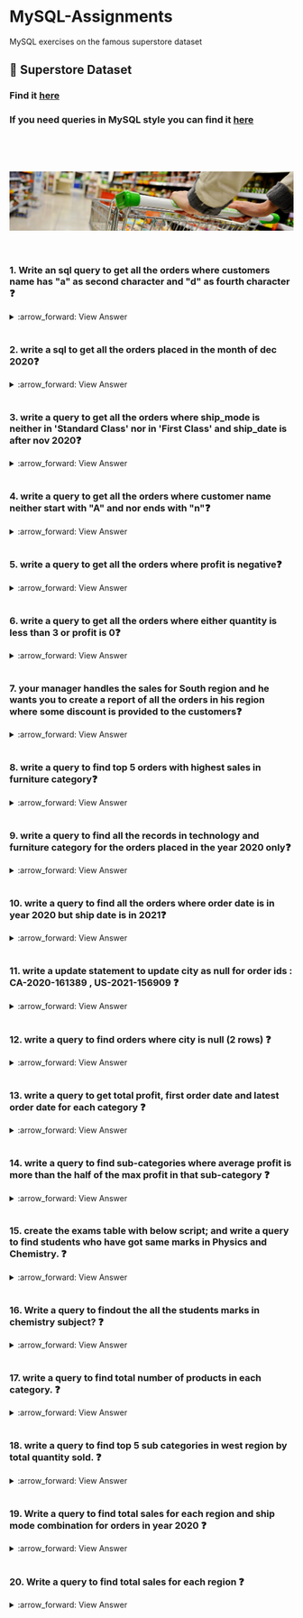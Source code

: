 # MySQL-Assignments
MySQL exercises on the famous superstore dataset

## :cherry_blossom: Superstore Dataset

### Find it [here](https://github.com/soopertramp/MySQL-Assignments/tree/main/Dataset)

### If you need queries in MySQL style you can find it [here](https://github.com/soopertramp/MySQL-Assignments/blob/main/Queries.sql)

<br>
<br>
<br>

<p align="left">
  <img src="https://github.com/soopertramp/MySQL-Assignments/blob/main/dataset-cover.jpg">
  
<br>
  <br>
  <br>

### 1. Write an sql query to get all the orders where customers name has "a" as second character and "d" as fourth character :question:
<details><summary>
:arrow_forward: View Answer
</summary>

```sql
SELECT 
    customer_name
FROM
    orders
WHERE
    customer_name LIKE '_a%'
        AND customer_name LIKE '___d%'; 
        
SELECT 
    customer_name
FROM
    orders
WHERE
    customer_name LIKE '_a_d%';
```
</details>
<br>  
  
### 2. write a sql to get all the orders placed in the month of dec 2020:question:
  
<details><summary>
:arrow_forward: View Answer
</summary>

```sql	
SELECT 
    *
FROM
    orders
WHERE
    order_Date BETWEEN '01-12-2020' AND '31-12-2020';
```  
</details>
<br>
	
### 3. write a query to get all the orders where ship_mode is neither in 'Standard Class' nor in 'First Class' and ship_date is after nov 2020:question:

<details><summary>
:arrow_forward: View Answer
</summary>
 
```sql	
SELECT 
    *
FROM
    orders
WHERE
    ship_mode NOT IN ('Standard Class' , 'First Class')
        AND ship_date > '30-11-2020';  
```
	
</details>
<br>
  
### 4. write a query to get all the orders where customer name neither start with "A" and nor ends with "n":question: 

<details><summary>
:arrow_forward: View Answer
</summary>
 
```sql	
SELECT 
    customer_name
FROM
    orders
WHERE
    customer_name NOT LIKE 'A%n'
```
	
</details>
<br>
  
### 5. write a query to get all the orders where profit is negative:question:

<details><summary>
:arrow_forward: View Answer
</summary>  

```sql	
SELECT 
    *
FROM
    orders
WHERE
    profit < 0;
```
	      
</details>
<br>
  
### 6. write a query to get all the orders where either quantity is less than 3 or profit is 0:question:

<details><summary>
:arrow_forward: View Answer
</summary>  

```sql	
SELECT 
    *
FROM
    orders
WHERE
    quantity < 3 OR profit = 0;

```
		
</details>
<br>
  
### 7. your manager handles the sales for South region and he wants you to create a report of all the orders in his region where some discount is provided to the customers:question:

<details><summary>
:arrow_forward: View Answer
</summary>

```sql	
SELECT 
    *
FROM
    orders
WHERE
    region = 'South' AND discount > 0; 
```
	
</details>
<br>
  
### 8. write a query to find top 5 orders with highest sales in furniture category:question:

<details><summary>
:arrow_forward: View Answer
</summary>  

```sql	
SELECT 
    *
FROM
    orders
WHERE
    category = 'Furniture'
order by sales desc
LIMIT 5;
``` 
</details>
<br>
  
### 9. write a query to find all the records in technology and furniture category for the orders placed in the year 2020 only:question:

<details><summary>
:arrow_forward: View Answer
</summary>  

```sql	
SELECT 
    *
FROM
    orders
WHERE
    category IN ('Technology' , 'Furniture')
        AND order_date BETWEEN '01-01-2020' AND '31-12-2020';
```
</details>
<br>
  
### 10. write a query to find all the orders where order date is in year 2020 but ship date is in 2021:question:

<details><summary>
:arrow_forward: View Answer
</summary>
 
```sql	
SELECT 
    *
FROM
    orders
WHERE
    order_Date BETWEEN '01-01-2020' AND '31-12-2020'
        AND ship_date > '01-01-2021';
```  

</details>
<br>
  
### 11. write a update statement to update city as null for order ids :  CA-2020-161389 , US-2021-156909 :question:

<details><summary>
:arrow_forward: View Answer
</summary>

```sql	
SELECT 
    *
FROM
    orders;
    
UPDATE orders 
SET 
    city = NULL
WHERE
    order_id IN ('CA-2020-161389' , 'US-2021-156909');
```
	
</details>
<br>

### 12. write a query to find orders where city is null (2 rows) :question:

<details><summary>
:arrow_forward: View Answer
</summary>  

```sql	
SELECT 
    *
FROM
    orders
WHERE
    city IS NULL; 
```
	
</details>
<br>

### 13. write a query to get total profit, first order date and latest order date for each category :question:

<details><summary>
:arrow_forward: View Answer
</summary>

```sql	
SELECT 
    category,
    SUM(profit) AS profit,
    MIN(order_date) AS first_order,
    MAX(order_date) AS latest_order
FROM
    orders
GROUP BY category;
```	
</details>
<br>

### 14. write a query to find sub-categories where average profit is more than the half of the max profit in that sub-category :question:

<details><summary>
:arrow_forward: View Answer
</summary>  

```sql	
SELECT 
    sub_category
FROM
    orders
GROUP BY sub_category
HAVING AVG(profit) > MAX(profit) / 2;
```
	
</details>
<br>

### 15. create the exams table with below script; and write a query to find students who have got same marks in Physics and Chemistry. :question:

<details><summary>
:arrow_forward: View Answer
</summary> 

```sql	
CREATE TABLE exams (
    student_id INT,
    subject VARCHAR(20),
    marks INT
);

INSERT INTO exams VALUES 
(1,'Chemistry',91),(1,'Physics',91),(1,'Maths',92)
,(2,'Chemistry',80),(2,'Physics',90)
,(3,'Chemistry',80),(3,'Maths',80)
,(4,'Chemistry',71),(4,'Physics',54)
,(5,'Chemistry',79);
```	

```sql	
SELECT 
    *
FROM
    exams;

SELECT 
    student_id, subject, marks
FROM
    exams
WHERE
    subject IN ('Physics' , 'Chemistry')
GROUP BY student_id , marks
HAVING COUNT(*) = 2;
```	

```sql	
SELECT 
    student_id,
    COUNT(*) AS total_records,
    COUNT(DISTINCT marks) AS distinct_marks
FROM
    exams
WHERE
    subject IN ('Physics' , 'Chemistry')
GROUP BY student_id
HAVING COUNT(*) = 2
    AND COUNT(DISTINCT marks) = 1;
```
</details>
<br>

### 16. Write a query to findout the all the students marks in chemistry subject? :question:
<details><summary>
:arrow_forward: View Answer
</summary>

```sql
SELECT 
    student_id, subject, marks
FROM
    exams
WHERE
    subject = 'Chemistry'
GROUP BY student_id, marks;
```  
</details>
<br>

### 17. write a query to find total number of products in each category. :question:
	
<details><summary>
:arrow_forward: View Answer
</summary>
	
```sql	

SELECT 
    category, COUNT(DISTINCT prodcut_name) AS no_of_products
FROM
    orders
GROUP BY category;
```	

```sql	
SELECT 
    category, COUNT(DISTINCT product_id) AS no_of_products
FROM
    orders
GROUP BY category;
	
```	
 </details>
<br>

### 18. write a query to find top 5 sub categories in west region by total quantity sold. :question:

<details><summary>
:arrow_forward: View Answer
</summary>
  
```sql	
SELECT 
    sub_category, SUM(quantity) AS total_quantity
FROM
    orders
WHERE
    region = 'West'
GROUP BY sub_category
ORDER BY total_quantity DESC
LIMIT 5;
```  
</details>
<br>

### 19. Write a query to find total sales for each region and ship mode combination for orders in year 2020 :question:
<details><summary>
:arrow_forward: View Answer
</summary>
```sql	
SELECT 
    region, ship_mode, SUM(sales) AS total_sales
FROM
    orders
WHERE
    order_Date BETWEEN '01-01-2020' AND '31-12-2021'
GROUP BY region , ship_mode
ORDER BY region , ship_mode;
```	
  </details>
<br>

### 20. Write a query to find total sales for each region :question:
<details><summary>
:arrow_forward: View Answer
</summary>
	
```sql	
SELECT 
    region, SUM(sales) AS total_sales
FROM
    orders
GROUP BY region; 
```	
    </details>
<br>

### 21. write a query to get region wise count of return orders :question:

<details><summary>
:arrow_forward: View Answer
</summary>

```sql	
SELECT 
    *
FROM
    orders;
    
SELECT 
    *
FROM
    returns;
```
```sql	
SELECT 
    o.region, COUNT(DISTINCT o.order_id) AS no_of_items_returned
FROM
    orders AS o
        INNER JOIN
    returns AS r ON o.order_id = r.order_id
GROUP BY o.region;
```	
</details>
<br>

### 22. write a query to get category wise sales of orders that were not returned :question:

<details><summary>
:arrow_forward: View Answer
</summary>

SELECT 
    o.category,
    sum(o.sales) as total_sales
FROM
    orders AS o
        LEFT JOIN
    returns AS r ON o.order_id = r.order_id
WHERE
    o.order_id != r.order_id
GROUP BY o.category;

SELECT 
    o.category, SUM(o.sales) AS total_sales
FROM
    orders AS o
        LEFT JOIN
    returns AS r ON o.order_id = r.order_id
WHERE
    o.order_id IS NULL
GROUP BY o.category;

</details>
<br>

### 23. write a query to print dep name and average salary of employees in that dep :question:

<details><summary>
:arrow_forward: View Answer
</summary>

select * from employee;
select * from dept;

SELECT 
    d.dep_name, AVG(salary) AS salary
FROM
    dept AS d
        INNER JOIN
    employee AS e ON d.dep_id = e.dept_id
GROUP BY d.dep_name;

</details>
<br>

### 24. write a query to print dep names where none of the employees have same salary :question:

<details><summary>
:arrow_forward: View Answer
</summary>

SELECT 
    *
FROM
    employee;
    
SELECT 
    *
FROM
    dept;

SELECT 
    e.dept_id, d.dep_name
FROM
    employee e
        INNER JOIN
    dept d ON e.dept_id = d.dep_id
GROUP BY e.dept_id , d.dep_name
HAVING COUNT(e.emp_id) = COUNT(DISTINCT e.salary)

</details>
<br>

### 25. write a query to print sub categories where we have all 3 kinds of returns (others,bad quality,wrong items) :question:

<details><summary>
:arrow_forward: View Answer
</summary>
SELECT 
    *
FROM
    orders;
    
SELECT 
    *
FROM
    returns;

SELECT 
    o.sub_category, COUNT(DISTINCT r.return_reason) as return_reason
FROM
    orders AS o
        LEFT JOIN
    returns AS r ON o.order_id = r.order_id
GROUP BY o.sub_category
HAVING COUNT(DISTINCT r.return_reason) = 3
ORDER BY o.sub_category;

</details>
<br>

### 26. write a query to find cities where not even a single order was returned :question:

<details><summary>
:arrow_forward: View Answer
</summary>
SELECT 
    *
FROM
    orders;
    
SELECT 
    *
FROM
    returns;

SELECT 
    o.order_id, o.city
FROM
    orders AS o
        LEFT JOIN
    returns AS r ON o.order_id = r.order_id
GROUP BY city
HAVING COUNT(r.order_id) = 0;

SELECT 
    o.order_id,o.city
FROM
    orders AS o
        LEFT JOIN
    returns AS r ON o.order_id = r.order_id
GROUP BY city
HAVING COUNT(r.return_reason) = 0;

</details>
<br>

### 27. write a query to find top 3 subcategories by sales of returned orders in east region :question:

<details><summary>
:arrow_forward: View Answer
</summary>
SELECT 
    *
FROM
    orders;
    
SELECT 
    *
FROM
    returns;

SELECT 
    o.sub_category, SUM(o.sales) AS total_return_sales
FROM
    orders AS o
        INNER JOIN
    returns AS r ON o.order_id = r.order_id
WHERE
    o.region = 'east'
GROUP BY o.sub_category
ORDER BY total_return_sales DESC
LIMIT 3;

</details>
<br>

### 28. write a query to print dep name for which there is no employee :question:

<details><summary>
:arrow_forward: View Answer
</summary>

SELECT 
    *
FROM
    employee;
SELECT 
    *
FROM
    dept;

SELECT 
    d.dep_id, d.dep_name
FROM
    dept AS d
        LEFT JOIN
    employee AS e ON d.dep_id = e.dept_id
GROUP BY d.dep_id
HAVING COUNT(e.emp_id) = 0; 
</details>
<br>

### 29. write a query to print employees name for dep id is not avaiable in dept table :question:

<details><summary>
:arrow_forward: View Answer
</summary>

SELECT 
    *
FROM
    employee;
SELECT 
    *
FROM
    dept;

SELECT 
    e.emp_id, e.emp_name
FROM
    employee AS e
        LEFT JOIN
    dept AS d ON e.dept_id = d.dep_id
WHERE
    d.dep_id IS NULL;

-- SELECT 
--     e.emp_id, e.emp_name
-- FROM
--     employee AS e
--         LEFT JOIN
--     dept AS d ON e.dept_id = d.dep_id
-- GROUP BY e.emp_id
-- HAVING COUNT(d.dep_id) = 0
</details>
<br>

### 31. write a query to print emp name , their manager name joining the same table (self join) :question:

<details><summary>
:arrow_forward: View Answer
</summary>

SELECT 
    *
FROM
    employee;
SELECT 
    *
FROM
    dept;

SELECT 
    e1.emp_name, e2.emp_name AS manager_name
FROM
    employee AS e1
        JOIN
    employee AS e2 ON e1.manager_id = e2.emp_id;

</details>
<br>

### 32. write a query to find subcategories who never had any return orders in the month of november (irrespective of years) :question:

<details><summary>
:arrow_forward: View Answer
</summary>

SELECT 
    *
FROM
    orders;

SELECT 
    o.sub_category
FROM
    orders AS o
        INNER JOIN
    returns AS r ON o.order_id = r.order_id
WHERE
    MONTH(o.order_Date) = '11'
GROUP BY o.sub_category
HAVING COUNT(r.order_id) = 0;

</details>
<br>

### 33. orders table can have multiple rows for a particular order_id when customers buys more than 1 product in an order. write a query to find order ids where there is only 1 product bought by the customer :question:

<details><summary>
:arrow_forward: View Answer
</summary>
SELECT 
    *
FROM
    orders;
    
SELECT 
    order_id
FROM
    orders
GROUP BY order_id
HAVING COUNT(order_id) = 1;
</details>
<br>

### 34. write a query to print manager names along with the comma separated list(order by emp salary) of all employees directly reporting to him. :question:

<details><summary>
:arrow_forward: View Answer
</summary>
select * from employee;
select * from dept;

SELECT 
    e2.emp_name AS manager_name,
    GROUP_CONCAT(e1.emp_name
        ORDER BY e1.salary DESC
        SEPARATOR ',') AS emp_list
FROM
    employee AS e1
        INNER JOIN
    employee AS e2 ON e1.manager_id = e2.emp_id
GROUP BY e2.emp_name;

</details>
<br>

### 35.  write a query to get number of business days between order_date and ship_date (exclude weekends). Assume that all order dateand ship date are on weekdays only :question:

<details><summary>
:arrow_forward: View Answer
</summary>
SELECT 
    DATEDIFF(ship_date, order_date) - FLOOR(DATEDIFF(ship_date, order_date) / 7) * 2 AS business_days
FROM
    orders;

</details>
<br>

### 36. write a query to print 3 columns : category, total_sales and (total sales of returned orders) :quetsion:

<details><summary>
:arrow_forward: View Answer
</summary>
SELECT 
    *
FROM
    orders;
SELECT 
    *
FROM
    returns;

SELECT 
    o.category,
    SUM(o.sales) AS total_sales,
    SUM(CASE
        WHEN r.order_id IS NOT NULL THEN sales
    END) AS return_orders_sales
FROM
    orders o
        LEFT JOIN
    returns r ON o.order_id = r.order_id
GROUP BY category

</details>
<br>

### 37. write a query to print 3 columns category, total_sales_2019(sales in year 2019), total_sales_2020(sales in year 2020) :question:

<details><summary>
:arrow_forward: View Answer
</summary>
SELECT 
    category,
    SUM(CASE
        WHEN YEAR(order_Date) = 2019 THEN sales
    END) AS total_sales_2019,
    SUM(CASE
        WHEN YEAR(order_Date) = 2020 THEN sales
    END) AS total_sales_2020
FROM
    orders
GROUP BY category;

</details>
<br>

### 38. write a query print top 5 cities in west region by average no of days between order date and ship date. :question:

<details><summary>
:arrow_forward: View Answer
</summary>

SELECT 
    city, region, avg(DATEDIFF(ship_date, order_date)) as avg_days
FROM
    orders
WHERE
    region = 'West'
GROUP BY city
LIMIT 5; 

</details>
<br>

### 39. write a query to print emp name, manager name and senior manager name (senior manager is manager's manager) :question:

<details><summary>
:arrow_forward: View Answer
</summary>
SELECT 
    *
FROM
    employee;

SELECT 
    e1.emp_name,
    e2.emp_name AS manager_name,
    e3.emp_name AS senior_manager
FROM
    employee as e1
        INNER JOIN
    employee AS e2 ON e1.manager_id = e2.emp_id
        INNER JOIN
    employee AS e3 ON e2.manager_id = e3.emp_id

</details>
<br>

### 41. Create this table and Execute the Question 

<b>create table icc_world_cup
(
Team_1 Varchar(20),
Team_2 Varchar(20),
Winner Varchar(20)
);

INSERT INTO icc_world_cup values('India','SL','India');
INSERT INTO icc_world_cup values('SL','Aus','Aus');
INSERT INTO icc_world_cup values('SA','Eng','Eng');
INSERT INTO icc_world_cup values('Eng','NZ','NZ');
  INSERT INTO icc_world_cup values('Aus','India','India');</b>
  
### write a query to produce team_name, no_of_matches_played , no_of_wins , no_of_losses this output from icc_world_cup table. :question:

<details><summary>
:arrow_forward: View Answer
</summary>

select * from icc_world_cup;

WITH all_teams AS (
  SELECT 
    Team_1 AS team, 
    CASE WHEN Team_1 = winner THEN 1 ELSE 0 END AS win_flag 
  FROM icc_world_cup
  UNION ALL 
  SELECT 
    Team_2 AS team, 
    CASE WHEN Team_2 = winner THEN 1 ELSE 0 END AS win_flag 
  FROM icc_world_cup
)
SELECT 
  team, 
  COUNT(*) AS matches_played, 
  SUM(win_flag) AS matches_won, 
  COUNT(*) - SUM(win_flag) AS matches_lost
FROM all_teams
GROUP BY team;

</details>
<br>

### 42. write a query to print first name and last name of a customer using orders table(everything after first space can be considered  as last name) customer_name, first_name,last_name :question:

<details><summary>
:arrow_forward: View Answer
</summary>
select * from orders;

SELECT 
	customer_name,
    SUBSTRING(customer_name,
        1,
        LOCATE(' ', customer_name) - 1) AS first_name,
    SUBSTRING(customer_name,
        LOCATE(' ', customer_name) + 1) AS last_name
FROM
    orders;

</details>
<br>

### 43. Run below script to create drivers table:

<b>CREATE TABLE drivers (
    id VARCHAR(10),
    start_time TIME,
    end_time TIME,
    start_loc VARCHAR(10),
    end_loc VARCHAR(10)
);

insert into drivers values('dri_1', '09:00', '09:30', 'a','b'),('dri_1', '09:30', '10:30', 'b','c'),('dri_1','11:00','11:30', 'd','e');
insert into drivers values('dri_1', '12:00', '12:30', 'f','g'),('dri_1', '13:30', '14:30', 'c','h');
insert into drivers values('dri_2', '12:15', '12:30', 'f','g'),('dri_2', '13:30', '14:30', 'c','h'); </b>

write a query to print below output using drivers table. Profit rides are the no of rides where end location of a ride is same as start location of immediate next ride for a driver :question: </b>

| id        | total_rides | profit_rides |
------------|-------------|--------------|
| dri_1,          |  5,     |        1 |
| dri_2,       |     2,      |       0 |


<details><summary>
:arrow_forward: View Answer
</summary>

SELECT 
    *
FROM
    drivers;
    
#### Using Window Function
	
SELECT id, COUNT(*) AS total_rides, SUM(CASE WHEN end_loc = next_start_location THEN 1 ELSE 0 END) AS profit_rides
FROM (
  SELECT *, LEAD(start_loc, 1) OVER (PARTITION BY id ORDER BY start_time ASC) AS next_start_location
  FROM drivers
) A
GROUP BY id;

#### Using Self Join

WITH rides AS (
  SELECT *, ROW_NUMBER() OVER (PARTITION BY id ORDER BY start_time ASC) AS rn
  FROM drivers
)
SELECT r1.id, COUNT(1) total_rides, COUNT(r2.id) AS profit_rides
FROM rides r1
LEFT JOIN rides r2
ON r1.id = r2.id AND r1.end_loc = r2.start_loc AND r1.rn + 1 = r2.rn
GROUP BY r1.id;
</details>
<br>

### 44. write a query to print customer name and no of occurence of character 'n' in the customer name.customer_name , count_of_occurence_of_n :question:

<details><summary>
:arrow_forward: View Answer
</summary>
SELECT 
    customer_name,
    LENGTH(customer_name) - LENGTH(REPLACE(LOWER(customer_name), 'n', '')) AS count_of_occurence_of_n
FROM
    orders;

</details>
<br>

### 45. write a query to print below output from orders data. 
<b>example output - hierarchy type,hierarchy name ,total_sales_in_west_region, total_sales_in_east_region

|category | Technology|
|category|Furniture|
|category|Office Supplies|
|sub_category|Art|
|sub_category|Furnishings|

--and so on all the category ,subcategory and ship_mode hierarchies :question: </b>

<details><summary>
:arrow_forward: View Answer
</summary>
SELECT 
    'category' AS hierarchy_type,
    category AS hierarchy_name,
    SUM(CASE
        WHEN region = 'West' THEN sales
    END) AS total_sales_in_west_region,
    SUM(CASE
        WHEN region = 'East' THEN sales
    END) AS total_sales_in_east_region
FROM
    orders
GROUP BY category 
UNION ALL SELECT 
    'sub_category' AS hierarchy_type,
    sub_category AS hierarchy_name,
    SUM(CASE
        WHEN region = 'West' THEN sales
    END) AS total_sales_in_west_region,
    SUM(CASE
        WHEN region = 'East' THEN sales
    END) AS total_sales_in_east_region
FROM
    orders
GROUP BY sub_category 
UNION ALL SELECT 
    'ship_mode' AS hierarchy_type,
    ship_mode AS hierarchy_name,
    SUM(CASE
        WHEN region = 'West' THEN sales
    END) AS total_sales_in_west_region,
    SUM(CASE
        WHEN region = 'East' THEN sales
    END) AS total_sales_in_east_region
FROM
    orders
GROUP BY ship_mode;

</details>
<br>

### 46. the first 2 characters of order_id represents the country of order placed . write a query to print total no of orders placed in each country (an order can have 2 rows in the data when more than 1 item was purchased in the order but it should be considered as 1 order) :question:

<details><summary>
:arrow_forward: View Answer
</summary> 
SELECT 
    LEFT(order_id, 2) AS country,
    COUNT(DISTINCT order_id) AS total_orders
FROM
    orders
GROUP BY LEFT(order_id, 2)
</details>
<br>
